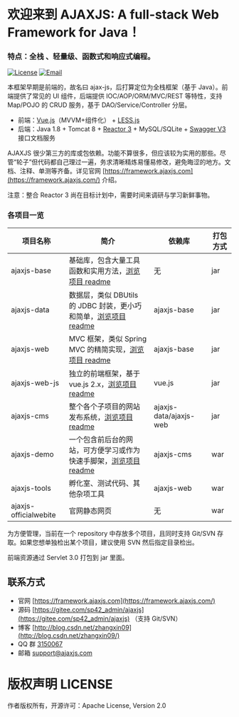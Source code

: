 欢迎来到 AJAXJS: A full-stack Web Framework for Java！
=============
### 特点：全栈 、轻量级、函数式和响应式编程。

[![License](https://img.shields.io/badge/license-Apache--2.0-green.svg?longCache=true&style=flat)](http://www.apache.org/licenses/LICENSE-2.0.txt)
[![Email](https://img.shields.io/badge/Contact--me-Email-orange.svg)](mailto:support@ajaxjs.com)

本框架早期是前端的，故名曰 ajax-js，后打算定位为全栈框架（基于 Java）。前端提供了常见的 UI 组件，后端提供 IOC/AOP/ORM/MVC/REST 等特性，支持 Map/POJO 的 CRUD 服务，基于 DAO/Service/Controller 分层。

- 前端：[Vue.js](https://cn.vuejs.org/)（MVVM+组件化） + [LESS.js](http://lesscss.org/)
- 后端：Java 1.8 + Tomcat 8 + [Reactor 3](https://projectreactor.io/) + MySQL/SQLite + [Swagger V3](https://swagger.io/) 接口文档服务

AJAXJS 很少第三方的库或包依赖。功能不算很多，但应该较为实用的那些。尽管“轮子”但代码都自己理过一遍，务求清晰精炼易懂易修改，避免晦涩的地方。文档、注释、单测等齐备。详见官网 [https://framework.ajaxjs.com](https://framework.ajaxjs.com/) 介绍。 

注意：整合 Reactor 3 尚在目标计划中，需要时间来调研与学习新鲜事物。

### 各项目一览

|项目名称|简介|依赖库|打包方式|
|------|-----|----|------|
|ajaxjs-base|基础库，包含大量工具函数和实用方法，[浏览项目 readme](ajaxjs-base)|无|jar|
|ajaxjs-data|数据层，类似 DBUtils 的 JDBC 封装，更小巧和简单，[浏览项目 readme](ajaxjs-data)|ajaxjs-base|jar|
|ajaxjs-web|MVC 框架，类似 Spring MVC 的精简实现，[浏览项目 readme](ajaxjs-web)|ajaxjs-base|jar|
|ajaxjs-web-js|独立的前端框架，基于 vue.js 2.x，[浏览项目 readme](ajaxjs-web-js)|vue.js|jar|
|ajaxjs-cms|整个各个子项目的网站发布系统，[浏览项目 readme](ajaxjs-cms)|ajaxjs-data/ajaxjs-web|jar|
|ajaxjs-demo|一个包含前后台的网站，可方便学习或作为快速手脚架，[浏览项目 readme](ajaxjs-demo)|ajaxjs-cms|war|
|ajaxjs-tools|孵化室、测试代码、其他杂项工具|ajaxjs-web|war|
|ajaxjs-officialwebite|官网静态网页|无|war|


为方便管理，当前在一个 repository 中存放多个项目，且同时支持 Git/SVN 存取。如果您想单独检出某个项目，建议使用 SVN 然后指定目录检出。

前端资源通过 Servlet 3.0 打包到 jar 里面。


联系方式
----------

- 官网 [https://framework.ajaxjs.com](https://framework.ajaxjs.com/)  
- 源码  [https://gitee.com/sp42_admin/ajaxjs](https://gitee.com/sp42_admin/ajaxjs) （支持 Git/SVN）
- 博客 [http://blog.csdn.net/zhangxin09](http://blog.csdn.net/zhangxin09/) 
- QQ 群 [3150067](//shang.qq.com/wpa/qunwpa?idkey=99415d164e2c776567c9370cc5b0bde26f4e2e7c5068978a24d1fe7c976ace93)
- 邮箱 support@ajaxjs.com

版权声明 LICENSE
==========
作者版权所有，开源许可：Apache License, Version 2.0
 